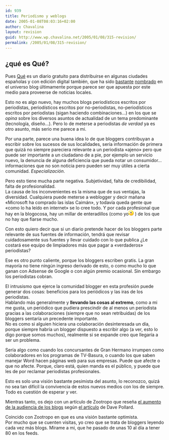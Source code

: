 ```yaml
---
id: 939
title: Periodismo y weblogs
date: 2005-01-08T08:03:16+02:00
author: Chavalina
layout: revision
guid: http://www.wp.chavalina.net/2005/01/08/315-revision/
permalink: /2005/01/08/315-revision/
---
```

## ¿qué es Qué?

Pues <a href="http://periodistas21.blogspot.com/2004/11/as-ser-qu.html" target="_blank">Qué</a> es un diario gratuito para distribuirse en algunas ciudades españolas y con edición digital también, que ha sido <a href="http://tintachina.com/archivo/que.php" target="_blank">bastante</a> <a href="http://www.error500.net/modules/news/article.php?storyid=1151" target="_blank">nombrado</a> en el universo blog últimamente porque parece ser que apuesta por este medio para proveerse de noticias locales.

Esto no es algo nuevo, hay muchos blogs periodísticos escritos por periodistas, periodísticos escritos por no-periodistas, no-periodísticos escritos por periodistas (sigan haciendo combinaciones…) en los que se _opina_ sobre los diversos asuntos de actualidad de un tema predominante (tecnología, diseño…). Pero lo de meterse a periodistas _de verdad_ ya es otro asunto, más serio me parece a mi.

Por una parte, parece una buena idea lo de que bloggers contribuyan a escribir sobre los sucesos de sus localidades, sería información de primera que quizá no siempre pareciera relevante a un periodista «ajeno» pero que puede ser importante a un ciudadano de a pie, por ejemplo un servicio nuevo, la denuncia de alguna deficiencia que pueda notar un consumidor… informaciones que no son noticia pero pueden ser muy útiles a cierta comunidad. _Especialización_.

Pero esto tiene mucha parte negativa. Subjetividad, falta de credibilidad, falta de profesionalidad.  
La causa de los inconvenientes es la misma que de sus ventajas, la diversidad. Cualquiera puede meterse a weblogger y decir mañana «Microsoft ha comprado las islas Caimán», y todavía queda gente que «como lo ha leído en internet» se lo cree todo. Y por cada profesional que hay en la blogocosa, hay un millar de enteradillos (como yo![emo](/imagenes/emoticonos/sonrisa.gif) ) de los que no hay que fiarse mucho.

Con esto quiero decir que si un diario pretende hacer de los bloggers parte relevante de sus fuentes de información, tendrá que revisar cuidadosamente sus fuentes y llevar cuidado con lo que publica ¿Le costará ese equipo de limpiadores más que pagar a «verdaderos» periodistas?

Ese es otro punto caliente, porque los bloggers escriben gratis. La gran mayoría no tiene ningún ingreso derivado de esto, o como mucho lo que ganan con Adsense de Google o con algún premio ocasional. Sin embargo los periodistas cobran.

El intrusismo que ejerce la comunidad blogger en esta profesión puede generar dos cosas: beneficios para los periódicos y las iras de los periodistas.  
Hablando más generalmente y **llevando las cosas al extremo**, como a mi me gusta, un periódico que pudiera prescindir de al menos un periodista gracias a las colaboraciones (siempre que no sean retribuidas) de los bloggers sentaría un precedente importante.  
No es como si alguien hiciera una colaboración desinteresada un día, porque siempre habría un blogger dispuesto a escribir algo (a ver, esto lo digo porque somos muchos), realmente si se expande creo que llegaría a ser un problema.

Sería algo como cuando los concursantes de Gran Hermano irrumpen como colaboradores en los programas de TV-Basura, o cuando los que saben manejar Word hacen páginas web para sus empresas. Puede que afecte o que no afecte. Porque, claro está, quien manda es el público, y puede que les de por reclamar periodistas profesionales.

Esto es solo una visión bastante pesimista del asunto, lo reconozco, quizá no sea tan difícil la convivencia de estos nuevos medios con los de siempre. Todo es cuestión de esperar y ver.

Mientras tanto, os dejo con un artículo de Zootropo que reseña <a href="http://zootropo.f2o.org/archivos/2005/01/08/bitacoras-mas-alla-de-la-prensa-tradicional/" target="_blank">el aumento de la audiencia de los blogs</a> según <a href="http://blogs.salon.com/0002007/2005/01/04.html#a1004" target="_blank">el artículo</a> de Dave Pollard.

Coincido con Zootropo en que es una visión bastante optimista.  
Por mucho que se cuenten visitas, yo creo que se trata de bloggers leyendo cada vez más blogs. Mírame a mi, que he pasado de unas 10 al día a tener 80 en los feeds.
